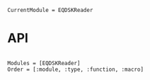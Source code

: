 ```@meta
CurrentModule = EQDSKReader 
```

# API


```@index
```

```@autodocs
Modules = [EQDSKReader]
Order = [:module, :type, :function, :macro]
```